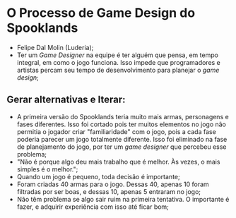 # O Processo de Game Design do Spooklands

- Felipe Dal Molin (Luderia);
- Ter um *Game Designer* na equipe é ter alguém que pensa, em tempo integral, em como o jogo funciona. Isso impede que programadores e artistas percam seu tempo de desenvolvimento para planejar o *game design*;

## Gerar alternativas e Iterar:

- A primeira versão do Spooklands teria muito mais armas, personagens e fases diferentes. Isso foi cortado pois ter muitos elementos no jogo não permitia o jogador criar "familiaridade" com o jogo, pois a cada fase poderia parecer um jogo totalmente diferente. Isso foi eliminado na fase de planejamento do jogo, por ter um *game designer* que percebeu esse problema;
- "Não é porque algo deu mais trabalho que é melhor. Às vezes, o mais simples é o melhor.";
- Quando um jogo é pequeno, toda decisão é importante;
- Foram criadas 40 armas para o jogo. Dessas 40, apenas 10 foram filtradas por ser boas, e dessas 10, apenas 5 entraram no jogo;
- Não têm problema se algo sair ruim na primeira tentativa. O importante é fazer, e adquirir experiência com isso até ficar bom;
